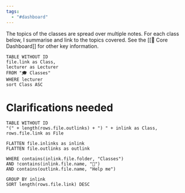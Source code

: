 ```yaml
---
tags:
  - "#dashboard"
---
```

The topics of the classes are spread over multiple notes. For each class below, I summarise and link to the topics covered.
See the [[🦅 Core Dashboard]] for other key information.

```dataview
TABLE WITHOUT ID
file.link as Class,
lecturer as Lecturer
FROM "🎓 Classes"
WHERE lecturer
sort Class ASC
```

# Clarifications needed

```dataview
TABLE WITHOUT ID
"(" + length(rows.file.outlinks) + ") " + inlink as Class,
rows.file.link as File

FLATTEN file.inlinks as inlink
FLATTEN file.outlinks as outlink

WHERE contains(inlink.file.folder, "Classes")
AND !contains(inlink.file.name, "🦅")
AND contains(outlink.file.name, "Help me")

GROUP BY inlink
SORT length(rows.file.link) DESC
```
